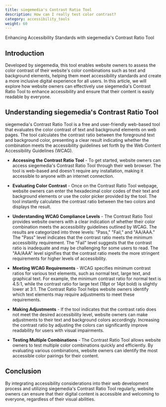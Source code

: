 ```yaml
---
title: siegemedia's Contrast Ratio Tool 
description: How can I really test color contrast? 
category: accessibility_tools
weight: 60
---
```


Enhancing Accessibility Standards with siegemedia's Contrast Ratio Tool

## Introduction

Developed by siegemedia, this tool enables website owners to assess the color contrast of their website's color combinations such as text and background elements, helping them meet accessibility standards and create a more inclusive digital experience for all users. In this article, we will explore how website owners can effectively use siegemedia's Contrast Ratio Tool to enhance accessibility and ensure that their content is easily readable by everyone.

## Understanding siegemedia's Contrast Ratio Tool

siegemedia's Contrast Ratio Tool is a free and user-friendly web-based tool that evaluates the color contrast of text and background elements on web pages. The tool calculates the contrast ratio between the foreground text and background color, presenting a clear result indicating whether the combination meets the accessibility guidelines set forth by the Web Content Accessibility Guidelines (WCAG).

* **Accessing the Contrast Ratio Tool** - To get started, website owners can access siegemedia's Contrast Ratio Tool through their web browser. The tool is web-based and doesn't require any installation, making it accessible to anyone with an internet connection.

* **Evaluating Color Contrast** - Once on the Contrast Ratio Tool webpage, website owners can enter the hexadecimal color codes of their text and background elements or use the color picker provided by the tool. The tool instantly calculates the contrast ratio between the two colors and displays the result.

* **Understanding WCAG Compliance Levels** - The Contrast Ratio Tool provides website owners with a clear indication of whether their color combination meets the accessibility guidelines outlined by WCAG. The results are categorized into three levels: "Pass," "Fail," and "AA/AAA." The "Pass" level indicates that the contrast ratio meets the minimum accessibility requirement. The "Fail" level suggests that the contrast ratio is inadequate and may be challenging for some users to read. The "AA/AAA" level signifies that the contrast ratio meets the more stringent requirements for higher levels of accessibility.

* **Meeting WCAG Requirements** - WCAG specifies minimum contrast ratios for various text elements, such as normal text, large text, and graphical text. For example, the minimum contrast ratio for normal text is 4.5:1, while the contrast ratio for large text (18pt or 14pt bold) is slightly lower at 3:1. The Contrast Ratio Tool helps website owners identify which text elements may require adjustments to meet these requirements.

* **Making Adjustments** - If the tool indicates that the contrast ratio does not meet the desired accessibility level, website owners can make adjustments to their text and background colors accordingly. Increasing the contrast ratio by adjusting the colors can significantly improve readability for users with visual impairments.

* **Testing Multiple Combinations** - The Contrast Ratio Tool allows website owners to test multiple color combinations quickly and efficiently. By evaluating various combinations, website owners can identify the most accessible color pairings for their content.

## Conclusion

By integrating accessibility considerations into their web development process and utilizing siegemedia's Contrast Ratio Tool regularly, website owners can ensure that their digital content is accessible and welcoming to everyone, regardless of their visual abilities.
